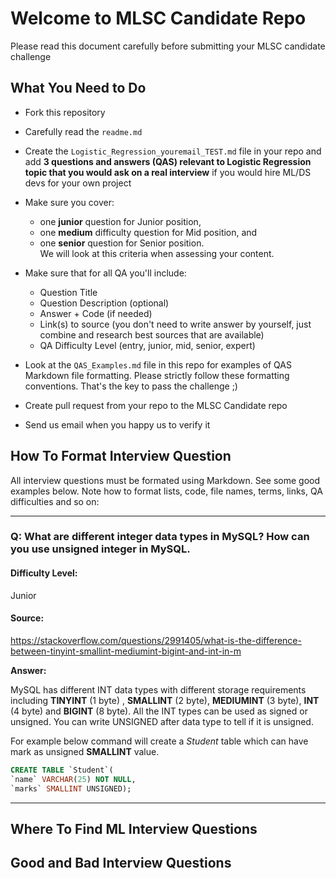 # Welcome to MLSC Candidate Repo
Please read this document carefully before submitting your MLSC candidate challenge

## What You Need to Do

* Fork this repository
* Carefully read the `readme.md`
* Create the `Logistic_Regression_youremail_TEST.md` file in your repo and add **3 questions and answers (QAS) relevant to Logistic Regression topic that you would ask on a real interview** if you would hire ML/DS devs for your own project
* Make sure you cover:
  * one **junior** question for Junior position, 
  * one **medium** difficulty question for Mid position, and 
  * one **senior** question for Senior position.  
We will look at this criteria when assessing your content. 

* Make sure that for all QA you'll include:
  - Question Title
  - Question Description (optional)
  - Answer + Code (if needed)
  - Link(s) to source (you don't need to write answer by yourself, just combine and research best sources that are available)
  - QA Difficulty Level (entry, junior, mid, senior, expert)
* Look at the `QAS_Examples.md` file in this repo for examples of QAS Markdown file formatting. Please strictly follow these formatting conventions. That's the key to pass the challenge ;)
* Create pull request from your repo to the MLSC Candidate repo
* Send us email when you happy us to verify it

## How To Format Interview Question
All interview questions must be formated using Markdown. See some good examples below. Note how to format lists, code, file names, terms, links, QA difficulties and so on:

---
### Q: What are different integer data types in MySQL? How can you use unsigned integer in MySQL.

#### Difficulty Level: 
Junior

#### Source: 
https://stackoverflow.com/questions/2991405/what-is-the-difference-between-tinyint-smallint-mediumint-bigint-and-int-in-m

**Answer:**

MySQL has different INT data types with different storage requirements including **TINYINT** (1 byte) , **SMALLINT** (2 byte), **MEDIUMINT** (3 byte), **INT** (4 byte) and **BIGINT** (8 byte). All the INT types can be used as signed or unsigned. You can write UNSIGNED after data type to tell if it is unsigned. 

For example below command will create a *Student* table which can have mark as unsigned **SMALLINT** value.
```SQL
CREATE TABLE `Student`(
`name` VARCHAR(25) NOT NULL, 
`marks` SMALLINT UNSIGNED);
```

---

## Where To Find ML Interview Questions

## Good and Bad Interview Questions

